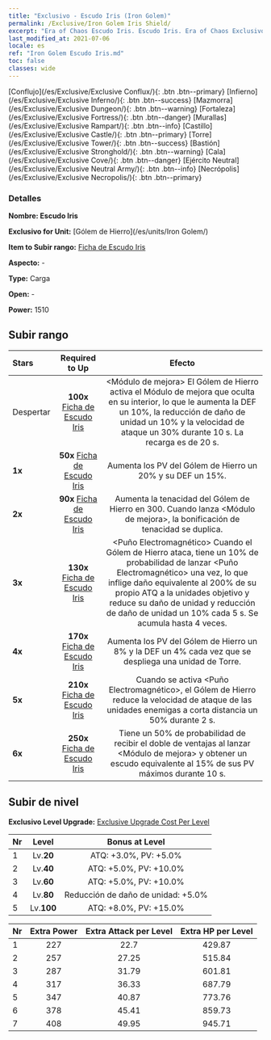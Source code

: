 ```yaml
---
title: "Exclusivo - Escudo Iris (Iron Golem)"
permalink: /Exclusive/Iron Golem Iris Shield/
excerpt: "Era of Chaos Escudo Iris. Escudo Iris. Era of Chaos Exclusivo Escudo Iris. Gólem de Hierro Exclusivo."
last_modified_at: 2021-07-06
locale: es
ref: "Iron Golem Escudo Iris.md"
toc: false
classes: wide
---
```

 [Conflujo](/es/Exclusive/Exclusive Conflux/){: .btn .btn--primary} [Infierno](/es/Exclusive/Exclusive Inferno/){: .btn .btn--success} [Mazmorra](/es/Exclusive/Exclusive Dungeon/){: .btn .btn--warning} [Fortaleza](/es/Exclusive/Exclusive Fortress/){: .btn .btn--danger} [Murallas](/es/Exclusive/Exclusive Rampart/){: .btn .btn--info} [Castillo](/es/Exclusive/Exclusive Castle/){: .btn .btn--primary} [Torre](/es/Exclusive/Exclusive Tower/){: .btn .btn--success} [Bastión](/es/Exclusive/Exclusive Stronghold/){: .btn .btn--warning} [Cala](/es/Exclusive/Exclusive Cove/){: .btn .btn--danger} [Ejército Neutral](/es/Exclusive/Exclusive Neutral Army/){: .btn .btn--info} [Necrópolis](/es/Exclusive/Exclusive Necropolis/){: .btn .btn--primary} 

### Detalles
 **Nombre: Escudo Iris** 

 **Exclusivo for Unit:** [Gólem de Hierro](/es/units/Iron Golem/) 

 **Item to Subir rango:** [Ficha de Escudo Iris](/ItemsES/con_913/)

 **Aspecto:** -

 **Type:** Carga

 **Open:** -

 **Power:** 1510

## Subir rango

  |     Stars    |  Required to Up | Efecto |
  |:-------------|:---------------:|:---------------:|
  |  Despertar  | **100x** [Ficha de Escudo Iris](/ItemsES/con_913/) | <Módulo de mejora> El Gólem de Hierro activa el Módulo de mejora que oculta en su interior, lo que le aumenta la DEF un 10%, la reducción de daño de unidad un 10% y la velocidad de ataque un 30% durante 10 s. La recarga es de 20 s. |
  | **1x** <i class="fas fa-star"/> | **50x** [Ficha de Escudo Iris](/ItemsES/con_913/) | Aumenta los PV del Gólem de Hierro un 20% y su DEF un 15%. |
  | **2x** <i class="fas fa-star"/> | **90x** [Ficha de Escudo Iris](/ItemsES/con_913/) | Aumenta la tenacidad del Gólem de Hierro en 300. Cuando lanza <Módulo de mejora>, la bonificación de tenacidad se duplica. |
  | **3x** <i class="fas fa-star"/> | **130x** [Ficha de Escudo Iris](/ItemsES/con_913/) | <Puño Electromagnético> Cuando el Gólem de Hierro ataca, tiene un 10% de probabilidad de lanzar <Puño Electromagnético> una vez, lo que inflige daño equivalente al 200% de su propio ATQ a la unidades objetivo y reduce su daño de unidad y reducción de daño de unidad un 10% cada 5 s. Se acumula hasta 4 veces. |
  | **4x** <i class="fas fa-star"/> | **170x** [Ficha de Escudo Iris](/ItemsES/con_913/) | Aumenta los PV del Gólem de Hierro un 8% y la DEF un 4% cada vez que se despliega una unidad de Torre. |
  | **5x** <i class="fas fa-star"/> | **210x** [Ficha de Escudo Iris](/ItemsES/con_913/) | Cuando se activa <Puño Electromagnético>, el Gólem de Hierro reduce la velocidad de ataque de las unidades enemigas a corta distancia un 50% durante 2 s. |
  | **6x** <i class="fas fa-star"/> | **250x** [Ficha de Escudo Iris](/ItemsES/con_913/) | <Recargo> Tiene un 50% de probabilidad de recibir el doble de ventajas al lanzar <Módulo de mejora> y obtener un escudo equivalente al 15% de sus PV máximos durante 10 s. |


## Subir de nivel
 **Exclusivo Level Upgrade:** [Exclusive Upgrade Cost Per Level](/Exclusive/ExclusiveUpgradeCostPerLevel/)

  |  Nr  |   Level  | Bonus at Level |
  |:-----|:--------:|:--------------:|
  | 1 | Lv.**20** | ATQ: +3.0%, PV: +5.0% |
  | 2 | Lv.**40** | ATQ: +5.0%, PV: +10.0% |
  | 3 | Lv.**60** | ATQ: +5.0%, PV: +10.0% |
  | 4 | Lv.**80** | Reducción de daño de unidad: +5.0% |
  | 5 | Lv.**100** | ATQ: +8.0%, PV: +15.0% |


  |  Nr  |  Extra Power | Extra Attack per Level | Extra HP per Level |
  |:-----|:--------:|:--------:|:--------:|
  | 1 | 227 | 22.7 | 429.87 |
  | 2 | 257 | 27.25 | 515.84 |
  | 3 | 287 | 31.79 | 601.81 |
  | 4 | 317 | 36.33 | 687.79 |
  | 5 | 347 | 40.87 | 773.76 |
  | 6 | 378 | 45.41 | 859.73 |
  | 7 | 408 | 49.95 | 945.71 |


